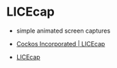 # LICEcap

- simple animated screen captures

- [Cockos Incorporated | LICEcap](https://www.cockos.com/licecap/)
- [LICEcap](https://licecap.en.softonic.com/)
